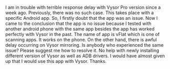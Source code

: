 I am in trouble with terrible response delay with Vysor Pro version since a week ago. Previously, there was no such case. This takes place with a specific Android app. So, I firstly doubt that the app was an issue. Now I came to the conclusion that the app is no issue because I tested with another android phone with the same app besides the app has worked perfectly with Vysor in the past. The name of app is vFlat which is one of scanning apps. It works on the phone. On the other hand, there is awful delay occurring on Vysor mirroring. Is anybody who experienced the same issue? Please suggest me how to resolve it. No help with newly installing different version of Vysor as well as ADB drivers. I would have almost given up that I would use this app with Vysor. Thanks.
